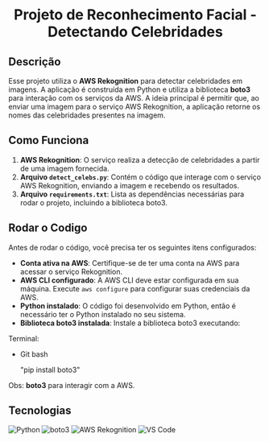 <h1 align="center"> Projeto de Reconhecimento Facial - Detectando Celebridades</h1>

## Descrição

Esse projeto utiliza o **AWS Rekognition** para detectar celebridades em imagens. A aplicação é construída em Python e utiliza a biblioteca **boto3** para interação com os serviços da AWS. A ideia principal é permitir que, ao enviar uma imagem para o serviço AWS Rekognition, a aplicação retorne os nomes das celebridades presentes na imagem.


## Como Funciona

1. **AWS Rekognition**: O serviço realiza a detecção de celebridades a partir de uma imagem fornecida.
2. **Arquivo `detect_celebs.py`**: Contém o código que interage com o serviço AWS Rekognition, enviando a imagem e recebendo os resultados.
3. **Arquivo `requirements.txt`**: Lista as dependências necessárias para rodar o projeto, incluindo a biblioteca boto3.

## Rodar o Codigo

Antes de rodar o código, você precisa ter os seguintes itens configurados:

- **Conta ativa na AWS**: Certifique-se de ter uma conta na AWS para acessar o serviço Rekognition.
- **AWS CLI configurado**: A AWS CLI deve estar configurada em sua máquina. Execute `aws configure` para configurar suas credenciais da AWS.
- **Python instalado**: O código foi desenvolvido em Python, então é necessário ter o Python instalado no seu sistema.
- **Biblioteca boto3 instalada**: Instale a biblioteca boto3 executando:

Terminal:
- Git bash
  
  "pip install boto3" 

Obs:  **boto3** para interagir com a AWS.

## Tecnologias 

![Python](https://img.shields.io/badge/Python-4B4B4B?style=for-the-badge&logo=python&logoColor=A1C6FF)
![boto3](https://img.shields.io/badge/boto3-4B4B4B?style=for-the-badge&logo=aws&logoColor=A1C6FF)
![AWS Rekognition](https://img.shields.io/badge/AWS_Rekognition-4B4B4B?style=for-the-badge&logo=aws&logoColor=A1C6FF)
![VS Code](https://img.shields.io/badge/VS_Code-4B4B4B?style=for-the-badge&logo=visualstudiocode&logoColor=A1C6FF)


